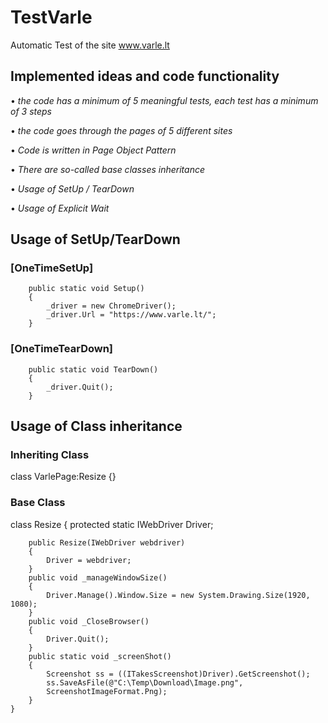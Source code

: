 # TestVarle
Automatic Test of the site www.varle.lt

## Implemented ideas and code functionality
• *the code has a minimum of 5 meaningful tests, each test has a minimum of 3 steps*

• *the code goes through the pages of 5 different sites*

• *Code is written in Page Object Pattern*

• *There are so-called base classes inheritance*

• *Usage of SetUp / TearDown*

• *Usage of Explicit Wait*

## Usage of SetUp/TearDown
### [OneTimeSetUp]
        public static void Setup()
        {
            _driver = new ChromeDriver();
            _driver.Url = "https://www.varle.lt/";
        }


 ###  [OneTimeTearDown]
        public static void TearDown()
        {
            _driver.Quit();
        }
        
 ## Usage of Class inheritance
 
 ### Inheriting Class
 class VarlePage:Resize
    {}
 ### Base Class
class Resize
{
        protected static IWebDriver Driver;

        public Resize(IWebDriver webdriver)
        {
            Driver = webdriver;
        }
        public void _manageWindowSize()
        {
            Driver.Manage().Window.Size = new System.Drawing.Size(1920, 1080);
        }
        public void _CloseBrowser()
        {
            Driver.Quit();
        }
        public static void _screenShot()
        {
            Screenshot ss = ((ITakesScreenshot)Driver).GetScreenshot();
            ss.SaveAsFile(@"C:\Temp\Download\Image.png",
            ScreenshotImageFormat.Png);
        }
    }
